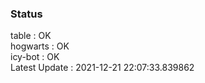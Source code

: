 ### Status


table : OK  
hogwarts : OK  
icy-bot : OK  
Latest Update : 2021-12-21 22:07:33.839862
